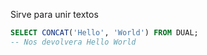 Sirve para unir textos

```SQL
SELECT CONCAT('Hello', 'World') FROM DUAL;
-- Nos devolvera Hello World
```